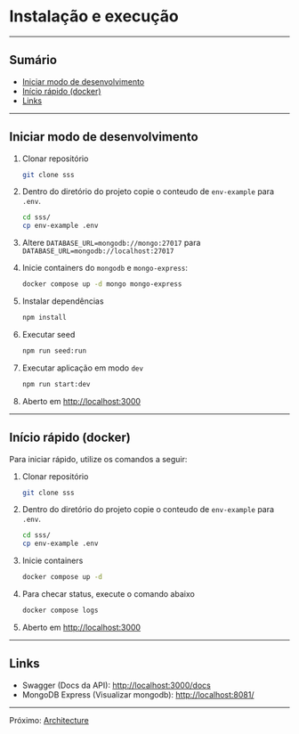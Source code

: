# Instalação e execução

---

## Sumário

- [Iniciar modo de desenvolvimento](#iniciar-modo-de-desenvolvimento)
- [Início rápido (docker)](#início-rápido-docker)
- [Links](#links)

---

## Iniciar modo de desenvolvimento

1. Clonar repositório

   ```bash
   git clone sss
   ```

1. Dentro do diretório do projeto copie o conteudo de `env-example` para `.env`.

   ```bash
   cd sss/
   cp env-example .env
   ```

1. Altere `DATABASE_URL=mongodb://mongo:27017` para `DATABASE_URL=mongodb://localhost:27017`

1. Inicie containers do `mongodb` e `mongo-express`:

   ```bash
   docker compose up -d mongo mongo-express
   ```

1. Instalar dependências

   ```bash
   npm install
   ```

1. Executar seed

   ```bash
   npm run seed:run
   ```

1. Executar aplicação em modo `dev`

   ```bash
   npm run start:dev
   ```

1. Aberto em <http://localhost:3000>

---

## Início rápido (docker)

Para iniciar rápido, utilize os comandos a seguir:

1. Clonar repositório

   ```bash
   git clone sss
   ```

1. Dentro do diretório do projeto copie o conteudo de `env-example` para `.env`.

   ```bash
   cd sss/
   cp env-example .env
   ```

1. Inicie containers

   ```bash
   docker compose up -d
   ```

1. Para checar status, execute o comando abaixo

   ```bash
   docker compose logs
   ```

1. Aberto em <http://localhost:3000>

---

## Links

- Swagger (Docs da API): <http://localhost:3000/docs>
- MongoDB Express (Visualizar mongodb): <http://localhost:8081/>

---

Próximo: [Architecture](architecture.md)
